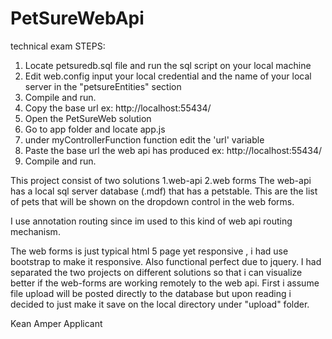 
# PetSureWebApi
technical exam
STEPS:
  1. Locate petsuredb.sql file and run the sql script on your local machine
  2. Edit web.config input your local credential and the name of your local server in the "petsureEntities" section
  3. Compile and run.
  4. Copy the base url ex: http://localhost:55434/
  5. Open the PetSureWeb solution
  6. Go to app folder and locate app.js
  7. under myControllerFunction function edit the 'url' variable 
  8. Paste the base url the web api has produced  ex: http://localhost:55434/
  9. Compile and run.
  
This project consist of two solutions 
1.web-api
2.web forms
The web-api has a local sql server database (.mdf) that has a petstable. This are the list of pets that will be shown on
the dropdown control in the web forms.

I use annotation routing since im used to this kind of web api routing mechanism.

The web forms is just typical html 5 page yet responsive , i had use bootstrap to make it responsive.
Also functional perfect due to jquery.
I had separated the two projects on different solutions so that i can visualize better if the web-forms are working remotely 
to the web api.
First i assume file upload will be posted directly to the database but upon reading i decided to just make it
save on the local directory under "upload" folder.


Kean Amper 
Applicant
